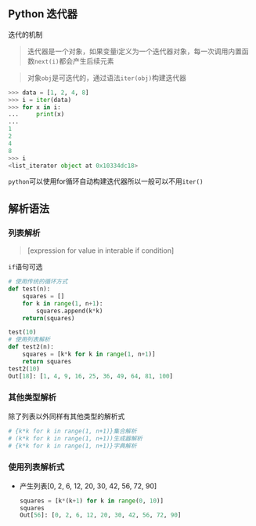 ## Python 迭代器

迭代的机制

>迭代器是一个对象，如果变量i定义为一个迭代器对象，每一次调用内置函数`next(i)`都会产生后续元素

>对象`obj`是可迭代的，通过语法`iter(obj)`构建迭代器

```python
>>> data = [1, 2, 4, 8]
>>> i = iter(data)
>>> for x in i:
...     print(x)
... 
1
2
4
8
>>> i
<list_iterator object at 0x10334dc18>
```

`python`可以使用for循环自动构建迭代器所以一般可以不用`iter()`

## 解析语法

### 列表解析

>[expression for value in interable if condition]

`if`语句可选

```python
# 使用传统的循环方式
def test(n):
    squares = []
    for k in range(1, n+1):
        squares.append(k*k)
    return(squares)

test(10)
# 使用列表解析
def test2(n):
    squares = [k*k for k in range(1, n+1)]
    return squares
test2(10)
Out[18]: [1, 4, 9, 16, 25, 36, 49, 64, 81, 100]
```

### 其他类型解析

除了列表以外同样有其他类型的解析式

```python
# {k*k for k in range(1, n+1)}集合解析
# (k*k for k in range(1, n+1))生成器解析
# {k*k for k in range(1, n+1)}字典解析
```

### 使用列表解析式

* 产生列表[0, 2, 6, 12, 20, 30, 42, 56, 72, 90]

  ```python
  squares = [k*(k+1) for k in range(0, 10)]
  squares
  Out[56]: [0, 2, 6, 12, 20, 30, 42, 56, 72, 90]
  ```

  


